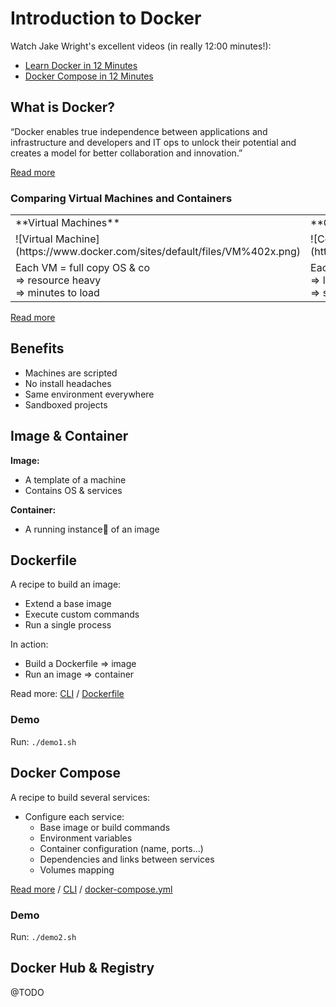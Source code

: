 # Introduction to Docker


Watch Jake Wright's excellent videos (in really 12:00 minutes!):

- [Learn Docker in 12 Minutes](https://www.youtube.com/watch?v=YFl2mCHdv24)
- [Docker Compose in 12 Minutes](https://www.youtube.com/watch?v=Qw9zlE3t8Ko)


## What is Docker?

“Docker enables true independence between applications and infrastructure and developers and IT ops
to unlock their potential and creates a model for better collaboration and innovation.”

[Read more](https://www.docker.com/what-docker)


### Comparing Virtual Machines and Containers

<table>
  <tr>
    <td>**Virtual Machines**</td>
    <td>**Containers**</td>
  </tr>
  <tr>
    <td>![Virtual Machine](https://www.docker.com/sites/default/files/VM%402x.png)</td> <td>![Container](https://www.docker.com/sites/default/files/Container%402x.png)</td>
  </tr>
  <tr>
    <td>
      Each VM = full copy OS & co<br>
      => resource heavy<br>
      => minutes to load
    </td>
    <td>
      Each container = no kernel<br>
      => lightweight<br>
      => seconds to load
    </td>
  </tr>
</table>

[Read more](https://www.docker.com/what-container)


## Benefits

- Machines are scripted
- No install headaches
- Same environment everywhere
- Sandboxed projects


## Image & Container

**Image:**

- A template of a machine
- Contains OS & services

**Container:**

- A running instance of an image


## Dockerfile

A recipe to build an image:

- Extend a base image
- Execute custom commands
- Run a single process

In action:

- Build a Dockerfile => image
- Run an image => container

Read more: [CLI](https://docs.docker.com/engine/reference/run/)
/ [Dockerfile](https://docs.docker.com/engine/reference/builder/)


### Demo

Run: `./demo1.sh`


## Docker Compose

A recipe to build several services:

- Configure each service:
  - Base image or build commands
  - Environment variables
  - Container configuration (name, ports…)
  - Dependencies and links between services
  - Volumes mapping

[Read more](https://docs.docker.com/compose/overview/)
/ [CLI](https://docs.docker.com/compose/reference/overview/)
/ [docker-compose.yml](https://docs.docker.com/compose/compose-file/)


### Demo

Run: `./demo2.sh`


## Docker Hub & Registry

@TODO
